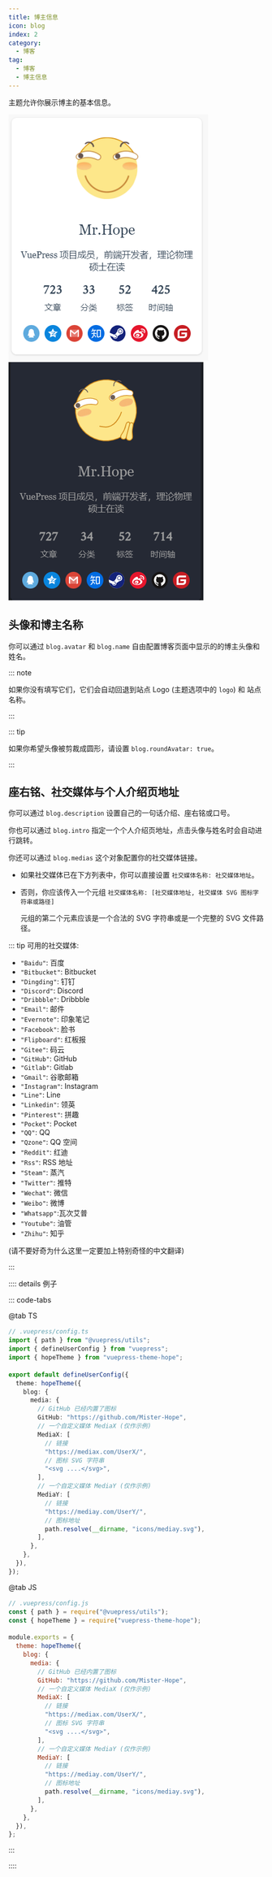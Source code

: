 ```yaml
---
title: 博主信息
icon: blog
index: 2
category:
  - 博客
tag:
  - 博客
  - 博主信息
---
```


主题允许你展示博主的基本信息。

<!-- more -->

![博主信息](./assets/blogger-info-light.png#light)
![博主信息](./assets/blogger-info-dark.png#dark)

## 头像和博主名称

你可以通过 `blog.avatar` 和 `blog.name` 自由配置博客页面中显示的的博主头像和姓名。

::: note

如果你没有填写它们，它们会自动回退到站点 Logo (主题选项中的 `logo`) 和 站点名称。

:::

::: tip

如果你希望头像被剪裁成圆形，请设置 `blog.roundAvatar: true`。

:::

## 座右铭、社交媒体与个人介绍页地址

你可以通过 `blog.description` 设置自己的一句话介绍、座右铭或口号。

你也可以通过 `blog.intro` 指定一个个人介绍页地址，点击头像与姓名时会自动进行跳转。

你还可以通过 `blog.medias` 这个对象配置你的社交媒体链接。

- 如果社交媒体已在下方列表中，你可以直接设置 `社交媒体名称: 社交媒体地址`。
- 否则，你应该传入一个元组 `社交媒体名称: [社交媒体地址, 社交媒体 SVG 图标字符串或路径]`

  元组的第二个元素应该是一个合法的 SVG 字符串或是一个完整的 SVG 文件路径。

::: tip 可用的社交媒体:

- `"Baidu"`: 百度
- `"Bitbucket"`: Bitbucket
- `"Dingding"`: 钉钉
- `"Discord"`: Discord
- `"Dribbble"`: Dribbble
- `"Email"`: 邮件
- `"Evernote"`: 印象笔记
- `"Facebook"`: 脸书
- `"Flipboard"`: 红板报
- `"Gitee"`: 码云
- `"GitHub"`: GitHub
- `"Gitlab"`: Gitlab
- `"Gmail"`: 谷歌邮箱
- `"Instagram"`: Instagram
- `"Line"`: Line
- `"Linkedin"`: 领英
- `"Pinterest"`: 拼趣
- `"Pocket"`: Pocket
- `"QQ"`: QQ
- `"Qzone"`: QQ 空间
- `"Reddit"`: 红迪
- `"Rss"`: RSS 地址
- `"Steam"`: 蒸汽
- `"Twitter"`: 推特
- `"Wechat"`: 微信
- `"Weibo"`: 微博
- `"Whatsapp"`:瓦次艾普
- `"Youtube"`: 油管
- `"Zhihu"`: 知乎

(请不要好奇为什么这里一定要加上特别奇怪的中文翻译)

:::

:::: details 例子

::: code-tabs

@tab TS

```ts
// .vuepress/config.ts
import { path } from "@vuepress/utils";
import { defineUserConfig } from "vuepress";
import { hopeTheme } from "vuepress-theme-hope";

export default defineUserConfig({
  theme: hopeTheme({
    blog: {
      media: {
        // GitHub 已经内置了图标
        GitHub: "https://github.com/Mister-Hope",
        // 一个自定义媒体 MediaX (仅作示例)
        MediaX: [
          // 链接
          "https://mediax.com/UserX/",
          // 图标 SVG 字符串
          "<svg ....</svg>",
        ],
        // 一个自定义媒体 MediaY (仅作示例)
        MediaY: [
          // 链接
          "https://mediay.com/UserY/",
          // 图标地址
          path.resolve(__dirname, "icons/mediay.svg"),
        ],
      },
    },
  }),
});
```

@tab JS

```js
// .vuepress/config.js
const { path } = require("@vuepress/utils");
const { hopeTheme } = require("vuepress-theme-hope");

module.exports = {
  theme: hopeTheme({
    blog: {
      media: {
        // GitHub 已经内置了图标
        GitHub: "https://github.com/Mister-Hope",
        // 一个自定义媒体 MediaX (仅作示例)
        MediaX: [
          // 链接
          "https://mediax.com/UserX/",
          // 图标 SVG 字符串
          "<svg ....</svg>",
        ],
        // 一个自定义媒体 MediaY (仅作示例)
        MediaY: [
          // 链接
          "https://mediay.com/UserY/",
          // 图标地址
          path.resolve(__dirname, "icons/mediay.svg"),
        ],
      },
    },
  }),
};
```

:::

::::
